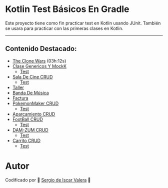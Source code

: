 # Kotlin Test Básicos En Gradle
Este proyecto tiene como fin practicar test en Kotlin usando JUnit. También se usara para practicar con las primeras clases en Kotlin.

---

## Contenido Destacado:
- [The Clone Wars](https://github.com/SergioDeIscarValera/KotlinGradleTestBasicos/tree/main/TestGradle/src/main/kotlin/clone_wars) (03h:12s)
- [Clase Genericos Y MockK](https://github.com/SergioDeIscarValera/KotlinGradleTestBasicos/tree/main/TestGradle/src/main/kotlin/clase_gen)
    - [Test](https://github.com/SergioDeIscarValera/KotlinGradleTestBasicos/tree/main/TestGradle/src/test/kotlin/clase_gen)
- [Sala De Cine CRUD](https://github.com/SergioDeIscarValera/KotlinGradleTestBasicos/tree/main/TestGradle/src/main/kotlin/SalaDeCine)
    - [Test](https://github.com/SergioDeIscarValera/KotlinGradleTestBasicos/tree/main/TestGradle/src/test/kotlin/SalaDeCine)
- [Taller](https://github.com/SergioDeIscarValera/KotlinGradleTestBasicos/tree/main/TestGradle/src/main/kotlin/taller)
- [Banda De Música](https://github.com/SergioDeIscarValera/KotlinGradleTestBasicos/tree/main/TestGradle/src/main/kotlin/bandamusical)
- [Factura](https://github.com/SergioDeIscarValera/KotlinGradleTestBasicos/tree/main/TestGradle/src/main/kotlin/factura)
- [PokemonMaker CRUD](https://github.com/SergioDeIscarValera/KotlinGradleTestBasicos/tree/main/TestGradle/src/main/kotlin/PokemonMaker)
    - [Test](https://github.com/SergioDeIscarValera/KotlinGradleTestBasicos/tree/main/TestGradle/src/test/kotlin/PokemonMaker)
- [Aparcamiento CRUD](https://github.com/SergioDeIscarValera/KotlinGradleTestBasicos/tree/main/TestGradle/src/main/kotlin/Aparcamiento)
- [FootBall CRUD](https://github.com/SergioDeIscarValera/KotlinGradleTestBasicos/tree/main/TestGradle/src/main/kotlin/FootBall)
    - [Test](https://github.com/SergioDeIscarValera/KotlinGradleTestBasicos/tree/main/TestGradle/src/test/kotlin/FootBall)
- [DAM-ZUM CRUD](https://github.com/SergioDeIscarValera/KotlinGradleTestBasicos/tree/main/TestGradle/src/main/kotlin/DAM_Zum)
    - [Test](https://github.com/SergioDeIscarValera/KotlinGradleTestBasicos/tree/main/TestGradle/src/test/kotlin/DAM_Zum_Test)
- [Carrito CRUD](https://github.com/SergioDeIscarValera/KotlinGradleTestBasicos/tree/main/TestGradle/src/main/kotlin/carrito)
    - [Test](https://github.com/SergioDeIscarValera/KotlinGradleTestBasicos/tree/main/TestGradle/src/test/kotlin/carrito_test)

# Autor
Codificado por 🚀 [Sergio de Iscar Valera](https://github.com/SergioDeIscarValera) 🐓